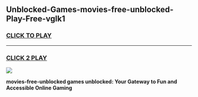 
## Unblocked-Games-movies-free-unblocked-Play-Free-vglk1
<h3>
<a href="https://premium76.site?title=movies-free-unblocked&ref=12A">CLICK TO PLAY</a></h3>
<hr>

<h3>
<a href="https://premium76.site?title=movies-free-unblocked&ref=12A">CLICK 2 PLAY</a>
  
</h3>

<a href="https://premium76.site?title=movies-free-unblocked&ref=12A"><img src="https://clearcache.store/games.png"></a>


**movies-free-unblocked games unblocked: Your Gateway to Fun and Accessible Online Gaming**
